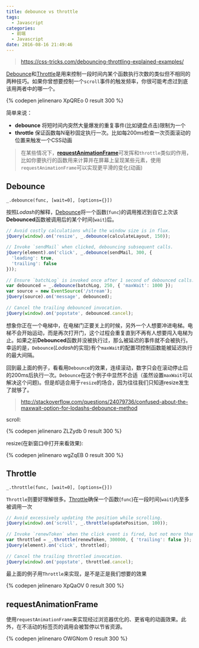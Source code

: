```yaml
---
title: debounce vs throttle
tags:
  - Javascript
categories:
  - 前端
  - Javascript
date: 2016-08-16 21:49:46
---
```


> https://css-tricks.com/debouncing-throttling-explained-examples/

[Debounce](https://lodash.com/docs/4.17.4#debounce)和[Throttle](https://lodash.com/docs/4.17.4#throttle)是用来控制一段时间内某个函数执行次数的类似但不相同的两种技巧。如果你曾想要控制一个`scroll`事件的触发频率，你很可能考虑过到底该用两者中的哪一个。

<!-- more -->

{% codepen jelinenaro XpQREo 0 result 300 %}

简单来说：

* **debounce** 将短时间内突然大量爆发的重复事件(比如键盘点击)限制为一个
* **throttle** 保证函数每N毫秒固定执行一次。比如每200ms检查一次页面滚动的位置来触发一个CSS动画

> 在某些情况下，[**requestAnimationFrame**](https://css-tricks.com/using-requestanimationframe/)可发挥和`throttle`类似的作用，比如你要执行的函数用来计算并在屏幕上呈现某些元素，使用`requestAnimationFrame`可以实现更平滑的变化(动画)

## Debounce

```
_.debounce(func, [wait=0], [options={}])
```

按照*Lodash*的解释，[Debounce](https://lodash.com/docs/4.17.4#debounce)将一个函数(`func`)的调用推迟到自它上次该**Debounced**函数被调用后的某个时间(`wait`)后。

```javascript
// Avoid costly calculations while the window size is in flux.
jQuery(window).on('resize', _.debounce(calculateLayout, 150));
 
// Invoke `sendMail` when clicked, debouncing subsequent calls.
jQuery(element).on('click', _.debounce(sendMail, 300, {
  'leading': true,
  'trailing': false
}));
 
// Ensure `batchLog` is invoked once after 1 second of debounced calls.
var debounced = _.debounce(batchLog, 250, { 'maxWait': 1000 });
var source = new EventSource('/stream');
jQuery(source).on('message', debounced);
 
// Cancel the trailing debounced invocation.
jQuery(window).on('popstate', debounced.cancel);
```

想象你正在一个电梯中，在电梯门正要关上的时候，另外一个人想要冲进电梯。电梯不会开始运动，而是再次打开门，这个过程会重复直到不再有人想要闯入电梯为止。如果之前**Debounced**函数并没被执行过，那么被延迟的事件就不会被执行。幸运的是，`Debounce`(*Lodash*的实现)有个`maxWait`的配置项控制函数能被延迟执行的最大间隔。

回到最上面的例子，看看用`Debounce`的效果，连续滚动，数字只会在滚动停止后的200ms后执行一次。`Debounce`在这个例子中显然不合适（虽然设置`maxWait`可以解决这个问题)。但是却适合用于`resize`的场合，因为往往我们只知道resize发生了就够了。

> http://stackoverflow.com/questions/24079736/confused-about-the-maxwait-option-for-lodashs-debounce-method

scroll:

{% codepen jelinenaro ZLZydb 0 result 300 %}

resize(在新窗口中打开来看效果):

{% codepen jelinenaro wgZqEB 0 result 300 %}


## Throttle

```
_.throttle(func, [wait=0], [options={}])
```

`Throttle`则要好理解很多。[Throttle](https://lodash.com/docs/4.17.4#throttle)确保一个函数(`func`)在一段时间(`wait`)内至多被调用一次

```javascript
// Avoid excessively updating the position while scrolling.
jQuery(window).on('scroll', _.throttle(updatePosition, 100));
 
// Invoke `renewToken` when the click event is fired, but not more than once every 5 minutes.
var throttled = _.throttle(renewToken, 300000, { 'trailing': false });
jQuery(element).on('click', throttled);
 
// Cancel the trailing throttled invocation.
jQuery(window).on('popstate', throttled.cancel);
```

最上面的例子用`Throttle`来实现，是不是正是我们想要的效果

{% codepen jelinenaro XpQaOV 0 result 300 %}

## requestAnimationFrame

使用`requestAnimationFrame`来实现经过浏览器优化的、更省电的动画效果。此外，在不活动的标签页的调用会被暂停以节省资源。

{% codepen jelinenaro OWGNom 0 result 300 %}